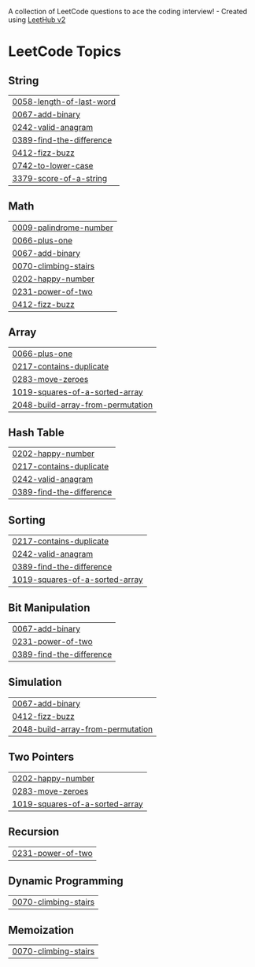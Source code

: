 A collection of LeetCode questions to ace the coding interview! - Created using [LeetHub v2](https://github.com/arunbhardwaj/LeetHub-2.0)
<!---LeetCode Topics Start-->
# LeetCode Topics
## String
|  |
| ------- |
| [0058-length-of-last-word](https://github.com/Athif-gitt/LeetCode/tree/master/0058-length-of-last-word) |
| [0067-add-binary](https://github.com/Athif-gitt/LeetCode/tree/master/0067-add-binary) |
| [0242-valid-anagram](https://github.com/Athif-gitt/LeetCode/tree/master/0242-valid-anagram) |
| [0389-find-the-difference](https://github.com/Athif-gitt/LeetCode/tree/master/0389-find-the-difference) |
| [0412-fizz-buzz](https://github.com/Athif-gitt/LeetCode/tree/master/0412-fizz-buzz) |
| [0742-to-lower-case](https://github.com/Athif-gitt/LeetCode/tree/master/0742-to-lower-case) |
| [3379-score-of-a-string](https://github.com/Athif-gitt/LeetCode/tree/master/3379-score-of-a-string) |
## Math
|  |
| ------- |
| [0009-palindrome-number](https://github.com/Athif-gitt/LeetCode/tree/master/0009-palindrome-number) |
| [0066-plus-one](https://github.com/Athif-gitt/LeetCode/tree/master/0066-plus-one) |
| [0067-add-binary](https://github.com/Athif-gitt/LeetCode/tree/master/0067-add-binary) |
| [0070-climbing-stairs](https://github.com/Athif-gitt/LeetCode/tree/master/0070-climbing-stairs) |
| [0202-happy-number](https://github.com/Athif-gitt/LeetCode/tree/master/0202-happy-number) |
| [0231-power-of-two](https://github.com/Athif-gitt/LeetCode/tree/master/0231-power-of-two) |
| [0412-fizz-buzz](https://github.com/Athif-gitt/LeetCode/tree/master/0412-fizz-buzz) |
## Array
|  |
| ------- |
| [0066-plus-one](https://github.com/Athif-gitt/LeetCode/tree/master/0066-plus-one) |
| [0217-contains-duplicate](https://github.com/Athif-gitt/LeetCode/tree/master/0217-contains-duplicate) |
| [0283-move-zeroes](https://github.com/Athif-gitt/LeetCode/tree/master/0283-move-zeroes) |
| [1019-squares-of-a-sorted-array](https://github.com/Athif-gitt/LeetCode/tree/master/1019-squares-of-a-sorted-array) |
| [2048-build-array-from-permutation](https://github.com/Athif-gitt/LeetCode/tree/master/2048-build-array-from-permutation) |
## Hash Table
|  |
| ------- |
| [0202-happy-number](https://github.com/Athif-gitt/LeetCode/tree/master/0202-happy-number) |
| [0217-contains-duplicate](https://github.com/Athif-gitt/LeetCode/tree/master/0217-contains-duplicate) |
| [0242-valid-anagram](https://github.com/Athif-gitt/LeetCode/tree/master/0242-valid-anagram) |
| [0389-find-the-difference](https://github.com/Athif-gitt/LeetCode/tree/master/0389-find-the-difference) |
## Sorting
|  |
| ------- |
| [0217-contains-duplicate](https://github.com/Athif-gitt/LeetCode/tree/master/0217-contains-duplicate) |
| [0242-valid-anagram](https://github.com/Athif-gitt/LeetCode/tree/master/0242-valid-anagram) |
| [0389-find-the-difference](https://github.com/Athif-gitt/LeetCode/tree/master/0389-find-the-difference) |
| [1019-squares-of-a-sorted-array](https://github.com/Athif-gitt/LeetCode/tree/master/1019-squares-of-a-sorted-array) |
## Bit Manipulation
|  |
| ------- |
| [0067-add-binary](https://github.com/Athif-gitt/LeetCode/tree/master/0067-add-binary) |
| [0231-power-of-two](https://github.com/Athif-gitt/LeetCode/tree/master/0231-power-of-two) |
| [0389-find-the-difference](https://github.com/Athif-gitt/LeetCode/tree/master/0389-find-the-difference) |
## Simulation
|  |
| ------- |
| [0067-add-binary](https://github.com/Athif-gitt/LeetCode/tree/master/0067-add-binary) |
| [0412-fizz-buzz](https://github.com/Athif-gitt/LeetCode/tree/master/0412-fizz-buzz) |
| [2048-build-array-from-permutation](https://github.com/Athif-gitt/LeetCode/tree/master/2048-build-array-from-permutation) |
## Two Pointers
|  |
| ------- |
| [0202-happy-number](https://github.com/Athif-gitt/LeetCode/tree/master/0202-happy-number) |
| [0283-move-zeroes](https://github.com/Athif-gitt/LeetCode/tree/master/0283-move-zeroes) |
| [1019-squares-of-a-sorted-array](https://github.com/Athif-gitt/LeetCode/tree/master/1019-squares-of-a-sorted-array) |
## Recursion
|  |
| ------- |
| [0231-power-of-two](https://github.com/Athif-gitt/LeetCode/tree/master/0231-power-of-two) |
## Dynamic Programming
|  |
| ------- |
| [0070-climbing-stairs](https://github.com/Athif-gitt/LeetCode/tree/master/0070-climbing-stairs) |
## Memoization
|  |
| ------- |
| [0070-climbing-stairs](https://github.com/Athif-gitt/LeetCode/tree/master/0070-climbing-stairs) |
<!---LeetCode Topics End-->
